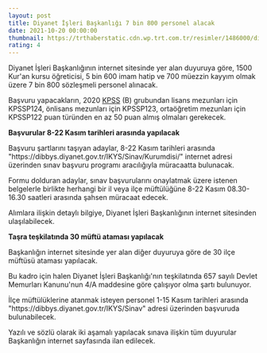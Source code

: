 ```yaml
--- 
layout: post
title: Diyanet İşleri Başkanlığı 7 bin 800 personel alacak
date: 2021-10-20 00:00:00
thumbnail: https://trthaberstatic.cdn.wp.trt.com.tr/resimler/1486000/diyanet-isleri-baskanligi-1486102.jpg
rating: 4
---
```

<p>
	Diyanet İşleri Başkanlığının internet sitesinde yer alan duyuruya göre, 1500 Kur'an kursu öğreticisi, 5 bin 600 imam hatip ve 700 müezzin kayyım olmak üzere 7 bin 800 sözleşmeli personel alınacak.</p>
<p>
	Başvuru yapacakların, 2020 <a href="https://www.trthaber.com/etiket/kpss/" target="_blank">KPSS</a> (B) grubundan lisans mezunları için KPSSP124, önlisans mezunları için KPSSP123, ortaöğretim mezunları için KPSSP122 puan türünden en az 50 puan almış olmaları gerekecek.</p>
<p>
	<strong>Başvurular 8-22 Kasım tarihleri arasında yapılacak</strong></p>
<p>
	Başvuru şartlarını taşıyan adaylar, 8-22 Kasım tarihleri arasında "https://dibbys.diyanet.gov.tr/IKYS/Sinav/Kurumdisi/" internet adresi üzerinden sınav başvuru programı aracılığıyla müracaatta bulunacak.</p>
<p>
	Formu dolduran adaylar, sınav başvurularını onaylatmak üzere istenen belgelerle birlikte herhangi bir il veya ilçe müftülüğüne 8-22 Kasım 08.30-16.30 saatleri arasında şahsen müracaat edecek.</p>
<p>
	Alımlara ilişkin detaylı bilgiye, Diyanet İşleri Başkanlığının internet sitesinden ulaşılabilecek.</p>
<p>
	<strong>Taşra teşkilatında 30 müftü ataması yapılacak</strong></p>
<p>
	Başkanlığın internet sitesinde yer alan diğer duyuruya göre de 30 ilçe müftüsü ataması yapılacak.</p>
<p>
	Bu kadro için halen Diyanet İşleri Başkanlığı'nın teşkilatında 657 sayılı Devlet Memurları Kanunu'nun 4/A maddesine göre çalışıyor olma şartı bulunuyor.</p>
<p>
	İlçe müftülüklerine atanmak isteyen personel 1-15 Kasım tarihleri arasında "https://dibbys.diyanet.gov.tr/IKYS/Sinav" adresi üzerinden başvuruda bulunabilecek.</p>
<p>
	Yazılı ve sözlü olarak iki aşamalı yapılacak sınava ilişkin tüm duyurular Başkanlığın internet sayfasında ilan edilecek.</p>
